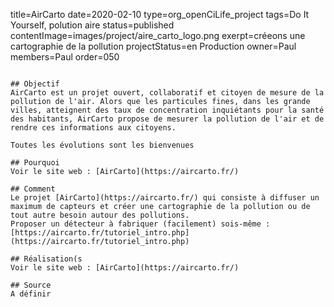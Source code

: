 title=AirCarto
date=2020-02-10
type=org_openCiLife_project
tags=Do It Yourself, polution aire
status=published
contentImage=images/project/aire_carto_logo.png
exerpt=créeons une cartographie de la pollution
projectStatus=en Production
owner=Paul
members=Paul
order=050
~~~~~~

## Objectif
AirCarto est un projet ouvert, collaboratif et citoyen de mesure de la pollution de l'air. Alors que les particules fines, dans les grande villes, atteignent des taux de concentration inquiétants pour la santé des habitants, AirCarto propose de mesurer la pollution de l'air et de rendre ces informations aux citoyens.

Toutes les évolutions sont les bienvenues

## Pourquoi
Voir le site web : [AirCarto](https://aircarto.fr/)

## Comment
Le projet [AirCarto](https://aircarto.fr/) qui consiste à diffuser un maximum de capteurs et créer une cartographie de la pollution ou de tout autre besoin autour des pollutions.
Proposer un détecteur à fabriquer (facilement) sois-même : [https://aircarto.fr/tutoriel_intro.php] (https://aircarto.fr/tutoriel_intro.php)

## Réalisation(s
Voir le site web : [AirCarto](https://aircarto.fr/)

## Source
A définir